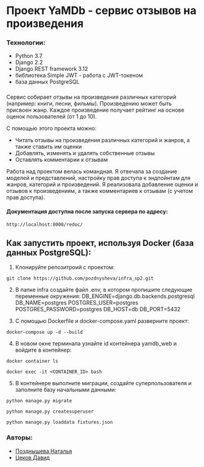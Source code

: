 # Проект YaMDb - сервис отзывов на произведения

### Технологии:
- Python 3.7
- Django 2.2
- Django REST framework 3.12
- библиотека Simple JWT - работа с JWT-токеном
- база данных PostgreSQL

### 
Сервис собирает отзывы на произведения различных категорий (например: книги, песни, фильмы). Произведению может быть присвоен жанр. Каждое произведение получает рейтинг на основе оценок пользователей (от 1 до 10).

С помощью этого проекта можно:
* Читать отзывы на произведения различных категорий и жанров, а также ставить им оценки
* Добавлять, изменять и удалять собственные отзывы
* Оставлять комментарии к отзывам

Работа над проектом велась командная. Я отвечала за создание моделей и представлений, настройку прав доступа к эндпойнтам для жанров, категорий и произведений. Я реализовала добавление оценки и отзывов к произведениям, а также комментариев к отзывам (с учетом прав доступа).

#### Документация доступна после запуска сервера по адресу:
```
http://localhost:8000/redoc/
```
## Как запустить проект, используя Docker (база данных PostgreSQL):
1) Клонируйте репозитроий с проектом:
```
git clone https://github.com/pozdnysheva/infra_sp2.git
```
2) В папке infra создайте файл .env, в котором пропишите следующие переменные окружения:
DB_ENGINE=django.db.backends.postgresql
DB_NAME=postgres
POSTGRES_USER=postgres
POSTGRES_PASSWORD=postgres
DB_HOST=db
DB_PORT=5432

3) С помощью Dockerfile и docker-compose.yaml разверните проект:
```
docker-compose up -d --build
```
4) В новом окне терминала узнайте id контейнера yamdb_web и войдите в контейнер:
```
docker container ls
```
```
docker exec -it <CONTAINER_ID> bash
```
5) В контейнере выполните миграции, создайте суперпользователя и заполните базу начальными данными:
```
python manage.py migrate

python manage.py createsuperuser

python manage.py loaddata fixtures.json
```

### Авторы:
- [Позднышева Наталья](https://github.com/pozdnysheva "Github page")
- [Цеков Давид](https://github.com/TsekovDavid "Github page")

